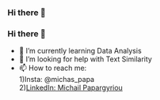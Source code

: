 ### Hi there 👋
### Hi there 👋
- 🌱 I’m currently learning Data Analysis
- 🤔 I’m looking for help with Text Similarity
- 📫 How to reach me: 
     <br>1)Insta: @michas_papa 
     <br>2)<a href="https://www.linkedin.com/in/michail-papargyriou-3097aa142/">LinkedIn: Michail Papargyriou</a>

<!--### Hi there 👋

- 🤔 I’m looking for help with Text Similarity
- 📫 How to reach me: 
     <br>1)Insta: @michas_papa 
     <br>2)<a href="https://www.linkedin.com/in/michail-papargyriou-3097aa142/">LinkedIn: Michail Papargyriou</a>

**michas5552/michas5552** is a ✨ _special_ ✨ repository because its `README.md` (this file) appears on your GitHub profile.

Here are some ideas to get you started:

- 🔭 I’m currently working on ...
- 🌱 I’m currently learning ...
- 👯 I’m looking to collaborate on ...
- 🤔 I’m looking for help with ...
- 💬 Ask me about ...
- 📫 How to reach me: ...
- 😄 Pronouns: ...
- ⚡ Fun fact: ...
-->
